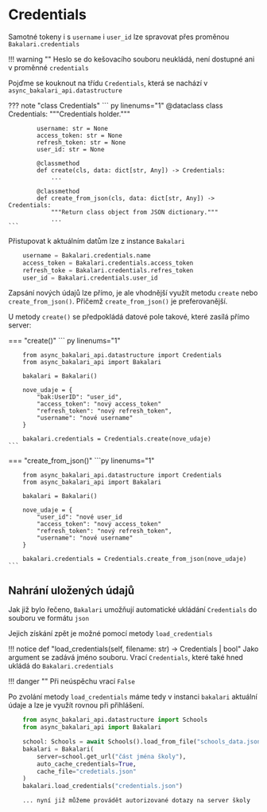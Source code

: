 # Credentials
Samotné tokeny i s `username` i `user_id` lze spravovat přes proměnou `Bakalari.credentials`

!!! warning ""
    Heslo se do kešovacího souboru neukládá, není dostupné ani v proměnné `credentials`

Pojďme se kouknout na třídu `Credentials`, která se nachází v `async_bakalari_api.datastructure`

??? note "class Credentials"
    ``` py linenums="1"
        @dataclass
        class Credentials:
            """Credentials holder."""

            username: str = None
            access_token: str = None
            refresh_token: str = None
            user_id: str = None

            @classmethod
            def create(cls, data: dict[str, Any]) -> Credentials:
                ...

            @classmethod
            def create_from_json(cls, data: dict[str, Any]) -> Credentials:
                """Return class object from JSON dictionary."""
                ...
    ```
Přistupovat k aktuálním datům lze z instance `Bakalari`

``` py linenums="1"
    username = Bakalari.credentials.name
    access_token = Bakalari.credentials.access_token
    refresh_toke = Bakalari.credentials.refres_token
    user_id = Bakalari.credentials.user_id
```

Zapsání nových údajů lze přímo, je ale vhodnější využít metodu `create` nebo `create_from_json()`. Přičemž `create_from_json()` je preferovanější. 

U metody `create()` se předpokládá datové pole takové, které zasílá přímo server:

=== "create()"
    ``` py linenums="1"

        from async_bakalari_api.datastructure import Credentials
        from async_bakalari_api import Bakalari

        bakalari = Bakalari()

        nove_udaje = {
            "bak:UserID": "user_id",
            "access_token": "nový access_token"
            "refresh_token": "nový refresh_token",
            "username": "nové username"
        }

        bakalari.credentials = Credentials.create(nove_udaje)
    ```
=== "create_from_json()"
    ```py linenums="1"
        
        from async_bakalari_api.datastructure import Credentials
        from async_bakalari_api import Bakalari

        bakalari = Bakalari()

        nove_udaje = {
            "user_id": "nové user_id
            "access_token": "nový access_token"
            "refresh_token": "nový refresh_token",
            "username": "nové username"
        }

        bakalari.credentials = Credentials.create_from_json(nove_udaje)
    ```

## Nahrání uložených údajů

Jak již bylo řečeno, `Bakalari` umožňují automatické ukládání `Credentials` do souboru ve formátu `json`

Jejich získání zpět je možné pomocí metody `load_credentials`

!!! notice def "load_credentials(self, filename: str) -> Credentials | bool"
    Jako argument se zadává jméno souboru.
    Vrací `Credentials`, které také hned ukládá do `Bakalari.credentials`

!!! danger ""
    Při neúspěchu vrací `False`

Po zvolání metody `load_credentials` máme tedy v instanci `bakalari` aktuální údaje a lze je využít rovnou při přihlášení.

```py linenums="1"
    from async_bakalari_api.datastructure import Schools
    from async_bakalari_api import Bakalari

    school: Schools = await Schools().load_from_file("schools_data.json")
    bakalari = Bakalari(
        server=school.get_url("část jména školy"), 
        auto_cache_credentials=True,
        cache_file="credetials.json"
    )
    bakalari.load_credentials("credentials.json")

    ... nyní již můžeme provádět autorizované dotazy na server školy
```
